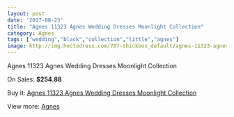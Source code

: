 ```yaml
---
layout: post
date: '2017-08-23'
title: "Agnes 11323 Agnes Wedding Dresses Moonlight Collection"
category: Agnes
tags: ["wedding","black","collection","little","agnes"]
image: http://img.hectodress.com/707-thickbox_default/agnes-11323-agnes-wedding-dresses-moonlight-collection.jpg
---
```

Agnes 11323 Agnes Wedding Dresses Moonlight Collection

On Sales: **$254.88**
<a href="https://www.hectodress.com/agnes/477-agnes-11323-agnes-wedding-dresses-moonlight-collection.html"><amp-img layout="responsive" width="600" height="600" src="//img.hectodress.com/707-thickbox_default/agnes-11323-agnes-wedding-dresses-moonlight-collection.jpg" alt="Agnes 11323 Agnes Wedding Dresses Moonlight Collection 0" /></a>

Buy it: [Agnes 11323 Agnes Wedding Dresses Moonlight Collection](https://www.hectodress.com/agnes/477-agnes-11323-agnes-wedding-dresses-moonlight-collection.html "Agnes 11323 Agnes Wedding Dresses Moonlight Collection")

View more: [Agnes](https://www.hectodress.com/6-agnes "Agnes")